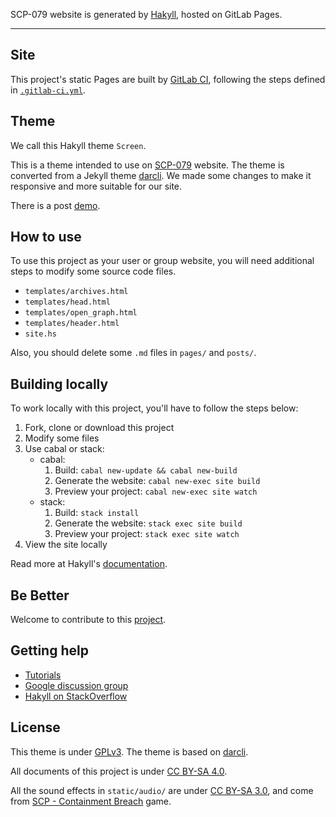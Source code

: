 SCP-079 website is generated by [Hakyll], hosted on GitLab Pages.

---

## Site

This project's static Pages are built by [GitLab CI][ci], following 
the steps defined in [`.gitlab-ci.yml`](.gitlab-ci.yml).

## Theme

We call this Hakyll theme `Screen`. 

This is a theme intended to use on [SCP-079](https://scp-079.org) website. 
The theme is converted from a Jekyll theme [darcli](https://github.com/gildasio/darcli). 
We made some changes to make it responsive and more suitable for our site.

There is a post [demo](https://scp-079.org/posts/2019-03-29-post-test/).

## How to use

To use this project as your user or group website, you will need 
additional steps to modify some source code files.

- `templates/archives.html`
- `templates/head.html`
- `templates/open_graph.html`
- `templates/header.html`
- `site.hs`

Also, you should delete some `.md` files in `pages/` and `posts/`.

## Building locally

To work locally with this project, you'll have to follow the steps below:

1. Fork, clone or download this project
2. Modify some files
3. Use cabal or stack:
    - cabal:
        1. Build: `cabal new-update && cabal new-build`
        2. Generate the website: `cabal new-exec site build`
        3. Preview your project: `cabal new-exec site watch`
    - stack:
        1. Build: `stack install`
        2. Generate the website: `stack exec site build`
        3. Preview your project: `stack exec site watch`
4. View the site locally

Read more at Hakyll's [documentation][hakyll].

## Be Better

Welcome to contribute to this 
[project](https://gitlab.com/scp-079/scp-079.gitlab.io/).

## Getting help

* [Tutorials](https://jaspervdj.be/hakyll/tutorials.html)
* [Google discussion group](https://groups.google.com/forum/#!forum/hakyll)
* [Hakyll on StackOverflow](https://stackoverflow.com/questions/tagged/hakyll)

## License

This theme is under [GPLv3](LICENSES/GPL-3.0).
The theme is based on [darcli](https://github.com/gildasio/darcli).

All documents of this project is under [CC BY-SA 4.0](https://creativecommons.org/licenses/by-sa/4.0/).

All the sound effects in `static/audio/` are under 
[CC BY-SA 3.0](https://creativecommons.org/licenses/by-sa/3.0/), 
and come from 
[SCP - Containment Breach](http://www.scpcbgame.com/) 
game.

[ci]: https://about.gitlab.com/gitlab-ci/
[hakyll]: https://jaspervdj.be/hakyll/
[install]: https://jaspervdj.be/hakyll/tutorials/01-installation.html
